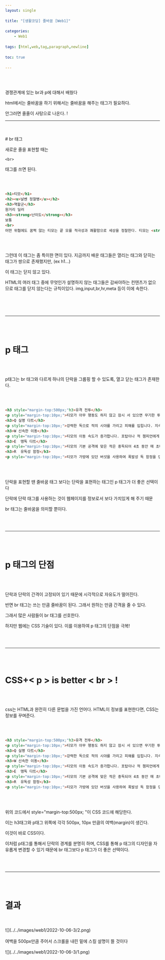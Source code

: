 ```yaml
---
layout: single

title: "[생활코딩] 줄바꿈 [Web1]"

categories: 
    - Web1

tags: [html,web,tag,paragraph,newline]

toc: true

---
```


<br>

<br>

경쟁관계에 있는 br과 p에 대해서 배웠다

html에서는 줄바꿈을 하기 위해서는 줄바꿈을 해주는 태그가 필요하다.

안그러면 줄줄이 사탕으로 나온다. !

---

<br>
<br>
# br 태그

새로운 줄을 표현할 때는 

```
<br>
```

태그를 쓰면 된다.

<br>

<br>

```html
<h1>티모</h1>
<h2><u>날쎈 정찰병</u></h2>
<h3>역할군</h3>
원거리 딜러
<h3><strong>난이도</strong></h3>
보통
<br>
어떤 위협에도 꿈쩍 않는 티모는 끝 모를 적극성과 쾌활함으로 세상을 정찰한다. 티모는 <strong>확고한 도덕성을 가진 요들로</strong>, 밴들 시티의 정찰대 강령을 따르는 것을 자랑스럽게 여긴다. 강령을 얼마나 열심히 따르는지 그의 행동이 가져올 더 넓은 결과를 깨닫지 못하기도 한다. 더러 정찰대의 존재에 의문을 품는 자들도 있지만, 한 가지는 분명하다. 티모의 신념은 절대 얕잡아봐서는 안 된다
```

<br>

<br>

그런데 이 태그는 좀 특이한 면이 있다. 지금까지 배운 태그들은 열리는 태그와 닫히는 태그가 쌍으로 존재했지만, (ex h1...)

이 태그는 닫지 않고 있다.

HTML의 여러 태그 중에 무엇인가 설명하지 않는 태그들은 감싸야하는 컨텐츠가 없으므로 태그를 닫지 않는다는 규칙이있다. img,input,br,hr,meta 등이 이에 속한다.

<br>
<br/>

<br/>

- - -

<br>
<br>

# p   태그

<br>

<br>

p태그는 br 태그와 다르게 하나의 단락을 그룹핑 할 수 있도록, 열고 닫는 태그가 존재한다.

<br>

<br>

```html
<h3 style="margin-top:500px;"h3>유격 전투</h3> 
<p style="margin-top:10px;">티모가 아무 행동도 하지 않고 잠시 서 있으면 무기한 투명 상태가 됩니다. 수풀 속에서는 이동 중에도 투명 상태에 돌입해 유지할 수 있습니다 투명 상태에서 벗어나면 기습공격 효과를 얻어 몇 초간 공격 속도가 증가합니다.</p>
<h3>Q 실명 다트</h3> 
<p style="margin-top:10px;">강력한 독으로 적의 시야를 가리고 피해를 입힙니다. 지속시간 동안 대상을 실명시킵니다.</p>
<h3>W 신속한 이동</h3> 
<p style="margin-top:10px;">티모의 이동 속도가 증가합니다. 포탑이나 적 챔피언에게 공격받으면 효과가 중단됩니다. 티모는 짧은 시간 공격 당하지 않으면 다시 이동 속도 증가 효과를 얻을 수 있습니다.</p>
<h3>E  맹독 다트</h3> 
<p style="margin-top:10px;">티모의 기본 공격에 맞은 적은 중독되어 4초 동안 매 초마다 피해를 입습니다. 기본 공격을 맞힐 때마다 독 피해도 같이 들어갑니다.</p>
<h3>R  유독성 함정</h3> 
<p style="margin-top:10px;">티모가 가방에 있던 버섯을 사용하여 폭발성 독 함정을 던집니다. 적이 함정을 밟으면 독 구름이 퍼져나와 몇 초에 걸쳐 적의 이동 속도를 늦추고 피해를 입힙니다. 버섯 위에 새 버섯을 던지면 튕겨나며 사거리가 늘어납니다.</p>
```

<br>

<br>

단락을 표현할 땐 줄바꿈 태그 보다는 단락을 표현하는 태그인 p 태그가 더 좋은 선택이다

단락에 단락 태그를 사용하는 것이 웹페이지를 정보로서 보다 가치있게 해 주기 때문

br 태그는 줄바꿈을 의미할 뿐이다.

<br>

<br>

---

<br>
<br>

# p 태그의 단점

<br>

<br>

단락과 단락의 간격이 고정되어 있기 때문에 시각적으로 자유도가 떨어진다.

반면 br 태그는 쓰는 만큼 줄바꿈이 된다. 그래서 원하는 만큼 간격을 줄 수 있다.

그래서 많은 사람들이 br 태그를 선호한다.

하지만 웹에는 CSS 기술이 있다. 이를 이용하여 p 태그의 단점을 극복!

<br>

<br>

---

<br>
<br>

# CSS+< p > is better < br > !

<br>

<br>

css는 HTML과 완전히 다른 문법을 가진 언어다. HTML이 정보를 표현한다면, CSS는 정보를 꾸며준다.

<br>

<br>

```html
<h3 style="margin-top:500px;"h3>유격 전투</h3> 
<p style="margin-top:10px;">티모가 아무 행동도 하지 않고 잠시 서 있으면 무기한 투명 상태가 됩니다. 수풀 속에서는 이동 중에도 투명 상태에 돌입해 유지할 수 있습니다 투명 상태에서 벗어나면 기습공격 효과를 얻어 몇 초간 공격 속도가 증가합니다.</p>
<h3>Q 실명 다트</h3> 
<p style="margin-top:10px;">강력한 독으로 적의 시야를 가리고 피해를 입힙니다. 지속시간 동안 대상을 실명시킵니다.</p>
<h3>W 신속한 이동</h3> 
<p style="margin-top:10px;">티모의 이동 속도가 증가합니다. 포탑이나 적 챔피언에게 공격받으면 효과가 중단됩니다. 티모는 짧은 시간 공격 당하지 않으면 다시 이동 속도 증가 효과를 얻을 수 있습니다.</p>
<h3>E  맹독 다트</h3> 
<p style="margin-top:10px;">티모의 기본 공격에 맞은 적은 중독되어 4초 동안 매 초마다 피해를 입습니다. 기본 공격을 맞힐 때마다 독 피해도 같이 들어갑니다.</p>
<h3>R  유독성 함정</h3> 
<p style="margin-top:10px;">티모가 가방에 있던 버섯을 사용하여 폭발성 독 함정을 던집니다. 적이 함정을 밟으면 독 구름이 퍼져나와 몇 초에 걸쳐 적의 이동 속도를 늦추고 피해를 입힙니다. 버섯 위에 새 버섯을 던지면 튕겨나며 사거리가 늘어납니다.</p>
```

<br>

<br>

위의 코드에서 style="margin-top:500px; "이 CSS 코드에 해당한다. 

이는 h3태그와 p태그 위쪽에 각각 500px, 10px 만큼의 여백(margin)이 생긴다.

이것이 바로 CSS이다.

이처럼 p태그를 통해서 단락의 경계를 분명히 하며, CSS를 통해 p 태그의 디자인을 자유롭게 변경할 수 있기 때문에 br 태그보다 p 태그가 더 좋은 선택이다.

<br>

<br>

---

<br/>
<br/>

# 결과

<br>
<br>
![](../../images/web1/2022-10-06-3/2.png) 
<br>
<br>
여백을 500px만큼 주어서 스크롤을 내린 밑에 스킬 설명이 뜰 것이다
<br>
<br>
![](../../images/web1/2022-10-06-3/1.png)
